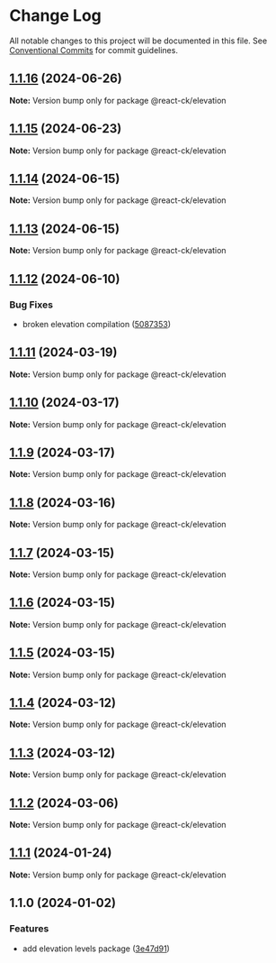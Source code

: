 # Change Log

All notable changes to this project will be documented in this file.
See [Conventional Commits](https://conventionalcommits.org) for commit guidelines.

## [1.1.16](https://github.com/abelflopes/react-ck/compare/@react-ck/elevation@1.1.15...@react-ck/elevation@1.1.16) (2024-06-26)

**Note:** Version bump only for package @react-ck/elevation





## [1.1.15](https://github.com/abelflopes/react-ck/compare/@react-ck/elevation@1.1.14...@react-ck/elevation@1.1.15) (2024-06-23)

**Note:** Version bump only for package @react-ck/elevation





## [1.1.14](https://github.com/abelflopes/react-ck/compare/@react-ck/elevation@1.1.13...@react-ck/elevation@1.1.14) (2024-06-15)

**Note:** Version bump only for package @react-ck/elevation





## [1.1.13](https://github.com/abelflopes/react-ck/compare/@react-ck/elevation@1.1.12...@react-ck/elevation@1.1.13) (2024-06-15)

**Note:** Version bump only for package @react-ck/elevation





## [1.1.12](https://github.com/abelflopes/react-ck/compare/@react-ck/elevation@1.1.11...@react-ck/elevation@1.1.12) (2024-06-10)


### Bug Fixes

* broken elevation compilation ([5087353](https://github.com/abelflopes/react-ck/commit/5087353677a29b8db88998cabb0d44e462668178))



## [1.1.11](https://github.com/abelflopes/react-ck/compare/@react-ck/elevation@1.1.10...@react-ck/elevation@1.1.11) (2024-03-19)

**Note:** Version bump only for package @react-ck/elevation





## [1.1.10](https://github.com/abelflopes/react-ck/compare/@react-ck/elevation@1.1.9...@react-ck/elevation@1.1.10) (2024-03-17)

**Note:** Version bump only for package @react-ck/elevation





## [1.1.9](https://github.com/abelflopes/react-ck/compare/@react-ck/elevation@1.1.8...@react-ck/elevation@1.1.9) (2024-03-17)

**Note:** Version bump only for package @react-ck/elevation





## [1.1.8](https://github.com/abelflopes/react-ck/compare/@react-ck/elevation@1.1.7...@react-ck/elevation@1.1.8) (2024-03-16)

**Note:** Version bump only for package @react-ck/elevation





## [1.1.7](https://github.com/abelflopes/react-ck/compare/@react-ck/elevation@1.1.6...@react-ck/elevation@1.1.7) (2024-03-15)

**Note:** Version bump only for package @react-ck/elevation





## [1.1.6](https://github.com/abelflopes/react-ck/compare/@react-ck/elevation@1.1.5...@react-ck/elevation@1.1.6) (2024-03-15)

**Note:** Version bump only for package @react-ck/elevation





## [1.1.5](https://github.com/abelflopes/react-ck/compare/@react-ck/elevation@1.1.4...@react-ck/elevation@1.1.5) (2024-03-15)

**Note:** Version bump only for package @react-ck/elevation





## [1.1.4](https://github.com/abelflopes/react-ck/compare/@react-ck/elevation@1.1.3...@react-ck/elevation@1.1.4) (2024-03-12)

**Note:** Version bump only for package @react-ck/elevation





## [1.1.3](https://github.com/abelflopes/react-ck/compare/@react-ck/elevation@1.1.2...@react-ck/elevation@1.1.3) (2024-03-12)

**Note:** Version bump only for package @react-ck/elevation





## [1.1.2](https://github.com/abelflopes/react-ck/compare/@react-ck/elevation@1.1.1...@react-ck/elevation@1.1.2) (2024-03-06)

**Note:** Version bump only for package @react-ck/elevation





## [1.1.1](https://github.com/abelflopes/react-ck/compare/@react-ck/elevation@1.1.0...@react-ck/elevation@1.1.1) (2024-01-24)

**Note:** Version bump only for package @react-ck/elevation





## 1.1.0 (2024-01-02)


### Features

* add elevation levels package ([3e47d91](https://github.com/abelflopes/react-ck/commit/3e47d91ea6a9fb9c66e2d9befc22718c09e4e836))
